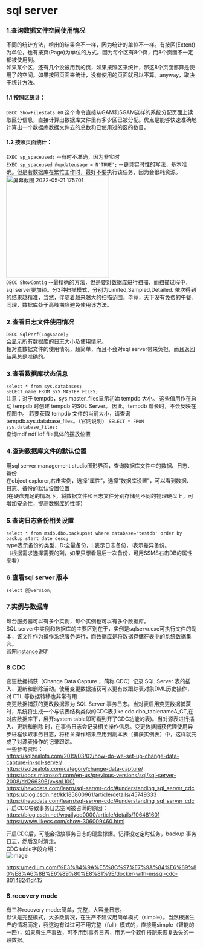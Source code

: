 # sql server
### 1.查询数据文件空间使用情况  
不同的统计方法，给出的结果会不一样，因为统计的单位不一样。有按区(Extent)为单位，也有按页(Page)为单位的方式。因为每个区有8个页，而8个页面不一定都被使用到。  
如果某个区，还有几个没被用到的页，如果按照区来统计，那这8个页面都算是使用了的空间。如果按照页面来统计，没有使用的页面就可以不算。anyway，取决于统计方法。    
#### 1.1 按照区统计：  
`DBCC ShowFileStats
GO`
这个命令直接从GAM和SGAM这样的系统分配页面上读取区分信息，直接计算出数据库文件里有多少区已被分配。优点是能够快速准确地计算出一个数据库数据文件去的总数和已使用过的区的数目。  

#### 1.2 按照页面统计： 
`EXEC sp_spaceused;`  --有时不准确，因为非实时    
`EXEC sp_spaceused @updateusage = N'TRUE';` --更具实时性的写法，基本准确。但是若数据库在繁忙工作时，最好不要执行该任务，因为会很耗资源。    
<img width="272" alt="屏幕截图 2022-05-21 175701" src="https://user-images.githubusercontent.com/32427537/169646440-d7ba2126-da3e-4d34-9cc7-96af9c8be5b7.png">  
`DBCC ShowContig`  --最精确的方法，但是要对数据库进行扫描，而扫描过程中，sql server要加锁。分3种扫描模式，分别为Limited,Sampled,Detailed. 依次得到的结果越精准，当然，伴随着越来越大的扫描范围。毕竟，天下没有免费的午餐。同理，数据库处于高峰期应避免使用该方法。  


### 2.查看日志文件使用情况
`DBCC SqlPerf(LogSpace);`    
会显示所有数据库的日志大小及使用情况。  
相对查数据文件的使用情况，超简单，而且不会对sql server带来负担，而且返回结果总是准确的。    

### 3.查看数据库状态信息
`select * from sys.databases;`  
`SELECT name FROM SYS.MASTER_FILES;`  
注意：对于 tempdb，sys.master_files显示初始 tempdb 大小。 这些值用作在启动 tempdb 时创建 tempdb 的SQL Server。 因此，tempdb 增长时，不会反映在视图中。 若要获取 tempdb 文件的当前大小，请查询 tempdb.sys.database_files。（官网说明）
`SELECT * FROM sys.database_files;`  
查询mdf ndf ldf file具体的摆放位置  

### 4.查询数据库文件的默认位置
用sql server management studio图形界面，查询数据库文件中的数据、日志、备份    
在object explorer,右击实例，选择“属性”，选择“数据库设置”，可以看到数据、日志、备份的默认设置位置  
(在硬盘充足的情况下，将数据文件和日志文件分别存储到不同的物理硬盘上，可增加安全性，提高数据库的性能）  

### 5.查询日志备份相关设置
`select * from msdb.dbo.backupset where database='testdb' order by backup_start_date desc;`    
type表示备份的类型，D:全量备份，L表示日志备份，i表示差异备份。  
（根据需求选择需要的列，如果只想看最后一次备份，可用SSMS右击DB的属性来看）    

### 6.查看sql server 版本
`select @@version;` 

### 7.实例与数据库
每台服务器可以有多个实例，每个实例也可以有多个数据库。  
SQL server中实例和数据库的主要区别在于，实例是sqlservr.exe可执行文件的副本，该文件作为操作系统服务运行，而数据库是将数据存储在表中的系统数据集合。  
[官网instance说明](https://docs.microsoft.com/en-us/sql/database-engine/configure-windows/database-engine-instances-sql-server?view=sql-server-2017)

### 8.CDC
变更数据捕获（Change Data Capture ，简称 CDC）记录 SQL Server 表的插入、更新和删除活动。使用变更数据捕获可以更有效跟踪表对象DML历史操作，对 ETL 等数据转移也非常有用  
变更数据捕获的更改数据源为 SQL Server 事务日志。当对表启用变更数据捕获时，系统将生成一个与该表结构类似的CDC表(like cdc.dbo_tablenameA_CT,在对应数据库下，展开system table即可看到开了CDC功能的表)。当对源表进行插入、更新和删除 时，在事务日志会记录相关操作信息。变更数据捕获代理使用异步进程读取事务日志，将相关操作结果应用到副本表（捕获实例表）中，这样就完成了对源表操作的记录跟踪。  
一些参考资料：    
https://sqlzealots.com/2019/03/02/how-do-we-set-up-change-data-capture-in-sql-server/    
https://sqlzealots.com/category/change-data-capture/  
https://docs.microsoft.com/en-us/previous-versions/sql/sql-server-2008/dd266396(v=sql.100)   
https://hevodata.com/learn/sql-server-cdc/#understanding_sql_server_cdc    
https://blog.csdn.net/kk185800961/article/details/45749333  
https://hevodata.com/learn/sql-server-cdc/#understanding_sql_server_cdc  
开启CDC导致事务日志空间被占满的原因：  
https://blog.csdn.net/woailyoo0000/article/details/106481601   
https://www.likecs.com/show-306009460.html  

开启CDC后，可能会把放事务日志的硬盘撑爆。记得设定定时任务，backup 事务日志，然后及时清走。  
CDC table字段介绍：  
![image](https://user-images.githubusercontent.com/32427537/197345869-b2749dec-f1ba-466c-a9b1-a3f8392fad09.png)

https://medium.com/%E3%84%9A%E5%8C%97%E7%9A%84%E6%89%80%E8%A6%8B%E6%89%80%E8%81%9E/docker-with-mssql-cdc-80148241d415

### 8.recovery mode
有三种recovery mode:简单，完整，大容量日志。  
默认是完整模式，大多数情况，在生产不建议用简单模式（simple）。当然根据生产的情况而定，我这边有试过可不用完整（full）模式的，直接用simple（智能的一匹），如果有生产事故，可不用到事务日志，用另一个软件搭配来恢复丢失的一段数据。  






